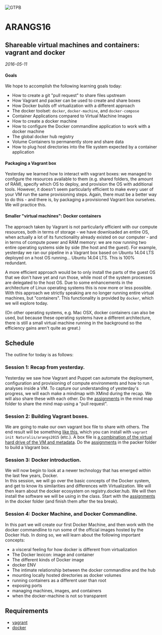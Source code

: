 ![GTPB](http://gtpb.igc.gulbenkian.pt/bicourses/images/GTPB2015logo.png "GTPB")

ARANGS16
========
Shareable virtual machines and containers: vagrant and docker
-------------------------------------------------------------
*2016-05-11*

#### Goals

We hope to accomplish the following learning goals today:

- How to create a git "pull request" to share files upstream
- How Vagrant and packer can be used to create and share boxes
- How Docker builds off virtualization with a different approach
- The docker toolset: `docker`, `docker-machine`, and `docker-compose`
- Container Applications compared to Virtual Machine Images
- How to create a docker machine
- How to configure the Docker commandline application to work with a docker machine
- The global docker hub registry
- Volume Containers to permanently store and share data
- How to plug host directories into the file system expected by a container application

#### Packaging a Vagrant box

Yesterday we learned how to interact with vagrant boxes: we managed to configure the 
resources available to them (e.g. shared folders, the amount of RAM), specify which
OS to deploy, and provision the OS with additional tools. However, it doesn't seem 
particularly efficient to make every user of your VM run the same provisioning steps.
Again, there must be a better way to do this - and there is, by packaging a provisioned
Vagrant box ourselves. We will practice this.

#### Smaller "virtual machines": Docker containers

The approach taken by Vagrant is not particularly efficient with our compute resources, 
both in terms of storage - we have downloaded an entire OS, when actually a lot of its 
functionality already existed on our computer - and in terms of compute power and RAM 
memory: we are now running two entire operating systems side by side (the host and the guest).
For example, yesterday we ran our pipeline in a Vagrant box based on Ubuntu 14.04 LTS 
deployed on a host OS running... Ubuntu 14.04 LTS. This is 100% redundant.

A more efficient approach would be to only install the parts of the guest OS that we don't
have yet and run those, while most of the system processes are delegated to the host OS.
Due to some enhancements in the architecture of Linux operating systems this is now more
or less possible. With this approach we strictly speaking are no longer running entire
virtual machines, but "containers". This functionality is provided by `docker`, which we
will explore today.

(On other operating systems, e.g. Mac OSX, docker containers can also be used, but because
these operating systems have a different architecture, there is still a small virtual
machine running in the background so the efficiency gains aren't quite as great.)

Schedule
--------

The outline for today is as follows:

### Session 1: Recap from yesterday. 
 
Yesterday we saw how Vagrant and Puppet can automate the deployment, configuration and 
provisioning of compute environments and how to run analyses inside a VM. To capture our 
understanding of yesterday's progress, we will each make a mindmap with XMind during the 
recap. We will also share these with each other. Do the [assignments](https://github.com/rvosa/arangs2016/blob/master/docs/2016-05-11/mindmap/Worksheet.md) 
in the mind map folder to share the mind map using a "pull request". 

### Session 2: Building Vagrant boxes.

We are going to make our own vagrant box file to share with others. The end
result will be something [like this](https://atlas.hashicorp.com/Naturalis/boxes/arangs2015),
which you can install with `vagrant init Naturalis/arangs2015` (etc.). A box file
is [a combination of the virtual hard drive of the VM and metadata](http://docs.vagrantup.com/v2/boxes/format.html).
Do the [assignments](https://github.com/rvosa/arangs2016/blob/master/docs/2016-05-11/packer/Worksheet.md) 
in the packer folder to build a Vagrant box.

### Session 3: Docker introduction. 

We will now begin to look at a newer technology that has emerged within the last few years, Docker.  
In this session, we will go over the basic concepts of the Docker system, and get to know its
similarities and differences with Virtualization.  We will then learn about the docker ecosystem on 
registry.docker.hub. We will then install the software we will be using in the class. Start
with the [assignments](https://github.com/rvosa/arangs2016/blob/master/docs/2016-05-11/intro_docker/Worksheet.md)
in the docker folder (and finish them after the tea break).

### Session 4: Docker Machine, and Docker Commandline.  

In this part we will create our first Docker Machine, and then work with the docker commandline to
run some of the official images hosted by the Docker Hub.  In doing so, we will learn about the following important concepts:
  - a visceral feeling for how docker is different from virtualization
  - The Docker lexicon: image and container
  - The different kinds of Docker image
  - docker ENV
  - The intimate relationship between the docker commandline and the hub
  - mounting locally hosted directories as docker volumes
  - running containers as a different user than root
  - exposing ports
  - managing machines, images, and containers
  - when the docker-machine is not so transparent

Requirements
------------

* [vagrant](https://www.vagrantup.com/downloads.html)
* [docker](https://docs.docker.com/machine/#installation)
